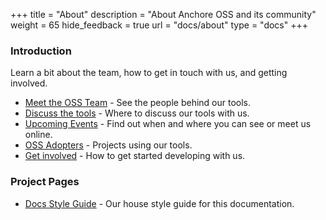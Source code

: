 +++
title = "About"
description = "About Anchore OSS and its community"
weight = 65
hide_feedback = true
url = "docs/about"
type = "docs"
+++

### Introduction

Learn a bit about the team, how to get in touch with us, and getting involved.

- [Meet the OSS Team](team) - See the people behind our tools.
- [Discuss the tools](discuss) - Where to discuss our tools with us.
- [Upcoming Events](events) - Find out when and where you can see or meet us online.
- [OSS Adopters](adopters) - Projects using our tools.
- [Get involved](../contributing) - How to get started developing with us.

### Project Pages

- [Docs Style Guide](style-guide) - Our house style guide for this documentation.
